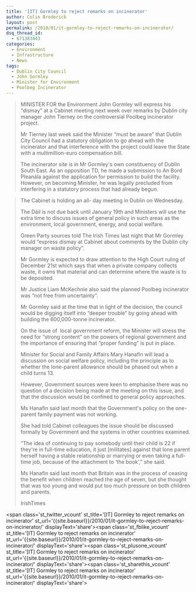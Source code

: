 ```yaml
---
title: '[IT] Gormley to reject remarks on incinerator'
author: Colin Broderick
layout: post
permalink: /2010/01/it-gormley-to-reject-remarks-on-incinerator/
dsq_thread_id:
  - 671383443
categories:
  - Environment
  - Infrastructure
  - News
tags:
  - Dublin City Council
  - John Gormley
  - Minister for Environment
  - Poolbeg Incinerator
---
```

> MINISTER FOR the Environment John Gormley will express his “dismay” at a Cabinet meeting next week over remarks by Dublin city manager John Tierney on the controversial Poolbeg incinerator project.
> 
> Mr Tierney last week said the Minister “must be aware” that Dublin City Council had a statutory obligation to go ahead with the incinerator and that interference with the project could leave the State with a multimillion-euro compensation bill.
> 
> The incinerator site is in Mr Gormley's own constituency of Dublin South East. As an opposition TD, he made a submission to An Bord Pleanála against the application for permission to build the facility. However, on becoming Minister, he was legally precluded from interfering in a statutory process that had already begun.

<!--more-->

> The Cabinet is holding an all- day meeting in Dublin on Wednesday.
> 
> The Dáil is not due back until January 19th and Ministers will use the extra time to discuss issues of general policy in such areas as the environment, local government, energy, and social welfare.
> 
> Green Party sources told The Irish Times last night that Mr Gormley would “express dismay at Cabinet about comments by the Dublin city manager on waste policy”.
> 
> Mr Gormley is expected to draw attention to the High Court ruling of December 21st which says that when a private company collects waste, it owns that material and can determine where the waste is to be deposited.
> 
> Mr Justice Liam McKechnie also said the planned Poolbeg incinerator was “not free from uncertainty”.
> 
> Mr Gormley said at the time that in light of the decision, the council would be digging itself into “deeper trouble” by going ahead with building the 600,000-tonne incinerator.
> 
> On the issue of  local government reform, the Minister will stress the need for “strong content” on the powers of regional government and the importance of ensuring that “proper funding” is put in place.
> 
> Minister for Social and Family Affairs Mary Hanafin will lead a discussion on social welfare policy, including the principle as to whether the lone-parent allowance should be phased out when a child turns 13.
> 
> However, Government sources were keen to emphasise there was no question of a decision being made at the meeting on this issue, and that the discussion would be confined to general policy approaches.
> 
> Ms Hanafin said last month that the Government's policy on the one-parent family payment was not working.
> 
> She had told Cabinet colleagues the issue should be discussed formally by Government and the systems in other countries examined.
> 
> “The idea of continuing to pay somebody until their child is 22 if they're in full-time education, it just [militates] against that lone parent herself having a stable relationship or marrying or even taking a full-time job, because of the attachment to ‘the book',” she said.
> 
> Ms Hanafin said last month that Britain was in the process of ceasing the benefit when children reached the age of seven, but she thought that was too young and would put too much pressure on both children and parents.
> 
> IrishTimes

<span class='st\_twitter\_vcount' st\_title='[IT] Gormley to reject remarks on incinerator' st\_url='{{site.baseurl}}/2010/01/it-gormley-to-reject-remarks-on-incinerator/' displayText='share'></span><span class='st\_fblike\_vcount' st\_title='[IT] Gormley to reject remarks on incinerator' st\_url='{{site.baseurl}}/2010/01/it-gormley-to-reject-remarks-on-incinerator/' displayText='share'></span><span class='st\_plusone\_vcount' st\_title='[IT] Gormley to reject remarks on incinerator' st\_url='{{site.baseurl}}/2010/01/it-gormley-to-reject-remarks-on-incinerator/' displayText='share'></span><span class='st\_sharethis\_vcount' st\_title='[IT] Gormley to reject remarks on incinerator' st\_url='{{site.baseurl}}/2010/01/it-gormley-to-reject-remarks-on-incinerator/' displayText='share'></span>